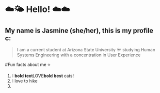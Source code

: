 # ☁️🌤️ Hello! ☁️☁️
## My name is Jasmine (she/her), this is my profile c:

> I am a current student at Arizona State University ☀️ studying Human Systems Engineering with a concentration in User Experience

#Fun facts about me ⭐
1. I **bold text**LOVE**bold best** cats!
2. I love to hike
3. 
 <!--
**jndupree/jndupree** is a ✨ _special_ ✨ repository because its `README.md` (this file) appears on your GitHub profile.

Here are some ideas to get you started:

- 🔭 I’m currently working on ...
- 🌱 I’m currently learning ...
- 👯 I’m looking to collaborate on ...
- 🤔 I’m looking for help with ...
- 💬 Ask me about ...
- 📫 How to reach me: ...
- 😄 Pronouns: ...
- ⚡ Fun fact: ...
-->

